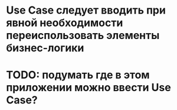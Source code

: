# Use Case следует вводить при явной необходимости переиспользовать элементы бизнес-логики
# TODO: подумать где в этом приложении можно ввести Use Case?